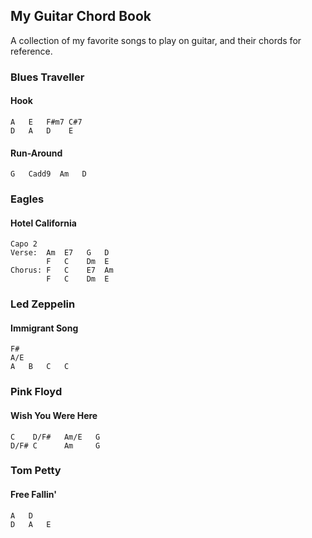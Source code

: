 ## My Guitar Chord Book

A collection of my favorite songs to play on guitar,
and their chords for reference.

### Blues Traveller
#### Hook
    A   E   F#m7 C#7
    D   A   D    E

#### Run-Around
    G   Cadd9  Am   D

### Eagles
#### Hotel California
    Capo 2
    Verse:  Am  E7   G   D
            F   C    Dm  E
    Chorus: F   C    E7  Am
            F   C    Dm  E
            
### Led Zeppelin
#### Immigrant Song
    F#
    A/E
    A   B   C   C


### Pink Floyd
#### Wish You Were Here
    C    D/F#   Am/E   G
    D/F# C      Am     G
    
### Tom Petty
#### Free Fallin'
    A   D
    D   A   E
 
 
